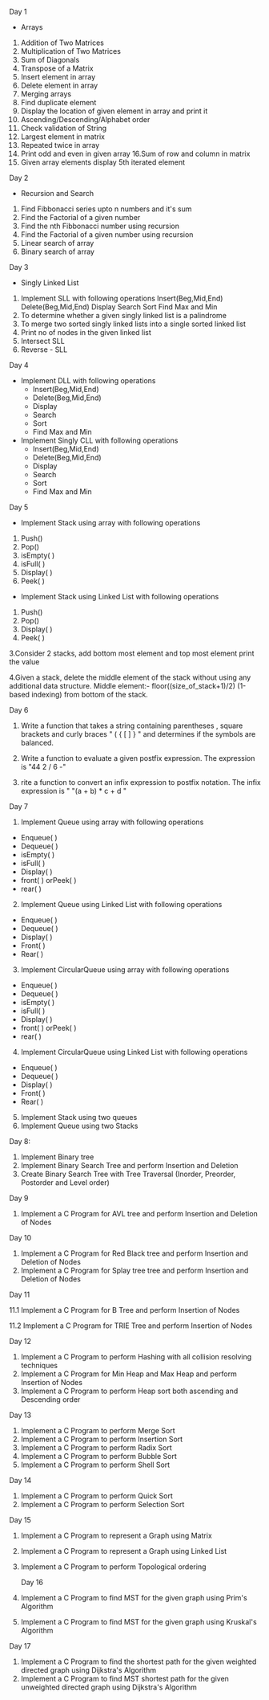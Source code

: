 
Day 1 
- Arrays
1. Addition of Two Matrices
2. Multiplication of Two Matrices
3. Sum of Diagonals
4. Transpose of a Matrix
5. Insert element in array
6. Delete element in array
7. Merging arrays
8. Find duplicate element
9. Display the location of given element in array and print it
10. Ascending/Descending/Alphabet order
11. Check validation of String
12. Largest element in matrix
13. Repeated twice in array
15. Print odd and even in given array
16.Sum of row and column in matrix
17. Given array elements display 5th iterated element

Day 2 
- Recursion and Search
1. Find Fibbonacci series upto n numbers and it's sum
2. Find the Factorial of a given number
3. Find the nth Fibbonacci number using recursion
4. Find the Factorial of a given number using recursion
5. Linear search of array
6. Binary search of array

Day 3
- Singly Linked List
1.	Implement SLL with following operations
Insert(Beg,Mid,End)
Delete(Beg,Mid,End)
Display
Search
Sort
Find Max and Min
2. To determine whether a given singly linked list is a palindrome
3. To merge two sorted singly linked lists into a single sorted linked list
4. Print no of nodes in the given linked list
5. Intersect SLL
6. Reverse - SLL
   
Day 4
 - Implement DLL with following operations
      - Insert(Beg,Mid,End)
      - Delete(Beg,Mid,End)
      - Display
      - Search
      - Sort
      - Find Max and Min
 - Implement Singly CLL with following operations
      - Insert(Beg,Mid,End)
      - Delete(Beg,Mid,End)
      - Display
      - Search
      - Sort
      - Find Max and Min

Day 5

- Implement Stack using array with following operations
1. Push()
2. Pop()
3. isEmpty( )
4. isFull( )
5. Display( )
6. Peek( )
   
- Implement Stack using Linked List with following operations
1. Push()
2. Pop()
3. Display( )
4. Peek( )
   
3.Consider 2 stacks, add bottom most element and top most element print the value

4.Given a stack, delete the middle element of the stack without using any additional data structure.
Middle element:- floor((size_of_stack+1)/2) (1-based indexing) from bottom of the stack.

Day 6

1.  Write a function that takes a string containing parentheses , square brackets and curly braces " ( { [ ] } " and determines if the symbols are balanced.
   
2.  Write a function to evaluate a given postfix expression. The expression is "44 2 / 6 -"

3.  rite a function to convert an infix expression to postfix notation. The infix expression is " "(a + b) * c + d "

Day 7

1. Implement Queue using array with following operations
- Enqueue( )
- Dequeue( )
- isEmpty( )
- isFull( )
- Display( )
- front( ) orPeek( )
- rear( )
2. Implement Queue using Linked List with following operations
- Enqueue( )
- Dequeue( )
- Display( )
- Front( )
- Rear( )
3. Implement CircularQueue using array with following operations
- Enqueue( )
- Dequeue( )
- isEmpty( )
- isFull( )
- Display( )
- front( ) orPeek( )
- rear( )
4.  Implement CircularQueue using Linked List with following operations
- Enqueue( )
- Dequeue( )
- Display( )
- Front( )
- Rear( )
5. Implement Stack using two queues
6. Implement Queue using two Stacks
  
  Day 8:
  
1. Implement Binary tree
2. Implement Binary Search Tree and perform Insertion and Deletion
3. Create Binary Search Tree with Tree Traversal (Inorder, Preorder, Postorder and Level order)

Day 9

1. Implement a C Program for AVL tree and perform Insertion and Deletion of Nodes

Day 10

1. Implement a C Program for Red Black tree and perform Insertion and Deletion of Nodes
2. Implement a C Program for Splay tree tree and perform Insertion and Deletion of Nodes

 
Day 11
   
11.1  Implement a C Program for B Tree and perform Insertion of Nodes

11.2  Implement a C Program for TRIE Tree and perform Insertion of Nodes

Day 12

1. Implement a C Program to perform Hashing with all collision resolving techniques
2. Implement a C Program for Min Heap and Max Heap and perform Insertion of Nodes
3.  Implement a C Program to perform Heap sort both ascending and Descending order

   Day 13
   
1. Implement a C Program to perform Merge Sort
2. Implement a C Program to perform Insertion Sort
3. Implement a C Program to perform Radix Sort
4. Implement a C Program to perform Bubble Sort
5. Implement a C Program to perform Shell Sort

Day 14

1. Implement a C Program to perform Quick Sort
2. Implement a C Program to perform Selection Sort

Day 15
1. Implement a C Program to represent a Graph using Matrix
2. Implement a C Program to represent a Graph using Linked List
3. Implement a C Program to perform Topological ordering

   Day 16
1. Implement a C Program to find MST for the given graph using Prim's Algorithm
2. Implement a C Program to find MST for the given graph using Kruskal's Algorithm


Day 17
1. Implement a C Program to find the shortest path for the given weighted directed graph using Dijkstra's Algorithm
2. Implement a C Program to find MST shortest path for the given unweighted directed graph using Dijkstra's Algorithm



